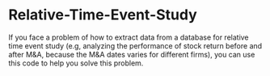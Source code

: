 # Relative-Time-Event-Study
If you face a problem of how to extract data from a database for relative time event study (e.g, analyzing the performance of stock return before and after M&amp;A, because the M&amp;A dates varies for different firms), you can use this code to help you solve this problem.

